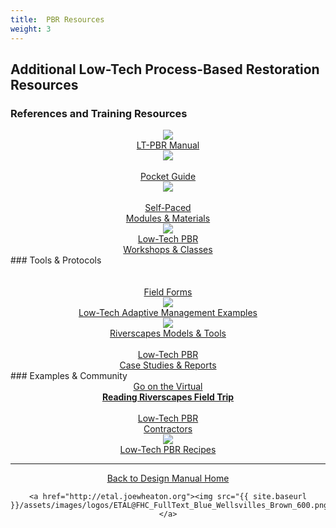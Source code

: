 ```yaml
---
title:  PBR Resources
weight: 3
---
```


## Additional Low-Tech Process-Based Restoration Resources

### References and Training Resources
 <div class="row small-up-2 medium-up-2 large-up-4" align="center">
  <div class="column column-block">
	<a class="hollow button" href="{{ site.baseurl }}/manual"><img src="{{ site.baseurl }}/assets/images/covers/Manual_Tilted_150.png"> <br> LT-PBR Manual<br></a>
  </div>

  <div class="column column-block">
	<a class="hollow button" href="{{ site.baseurl }}/resources/pocket"><img src="{{ site.baseurl }}/assets/images/covers/pocket_guide_cover_150w.png"> <br><br> Pocket Guide <br></a>
  </div>
  <div class="column column-block">
	<a class=" hollow button" href="{{ site.baseurl }}/resources/Topics/"><img src="{{ site.baseurl }}/assets/images/diagrams/presentation.png"><br><br> <i class="fa fa-youtube-play" aria-hidden="true"></i> Self-Paced <br>Modules & Materials<br> </a>
  </div>

<div class="column column-block">
	<a class="hollow button" href="{{ site.baseurl }}/workshops"><img src="{{ site.baesurl }}/assets/images/logos/USU_RC.png"><br><i class="fa fa-graduation-cap" aria-hidden="true"></i> Low-Tech PBR<br> Workshops & Classes<br></a>
  </div>

</div>
### Tools & Protocols   
<div class="row small-up-2 medium-up-2 large-up-4" align="center">
  <div class="column column-block">
	<a class="hollow button" href="{{ site.baseurl }}/resources/forms"><i class="fa fa-check-square" aria-hidden="true"></i> <br> <i class="fa fa-check-square" aria-hidden="true"></i> <br>Field Forms <br></a>
  </div>
  <div class="column column-block">
	<a class="hollow button" href="{{ site.baseurl }}/resources/adaptivemgt"><img src="{{ site.baseurl }}/assets/images/AM_Loop_40_Orange.png"> <br> Low-Tech Adaptive Management Examples<br></a>
  </div>
  <div class="column column-block">
	<a class="hollow button" href="{{ site.baseurl }}/resources/models"><img src="{{ site.baseurl }}/assets/images/RiverscapesLogo_40.png"> <br> Riverscapes Models & Tools <br></a>
  </div>
<div class="column column-block">
	<a class="hollow button" href="{{ site.baseurl }}/resources/casestudies"><i class="fa fa-weixin" aria-hidden="true"></i> <br> Low-Tech PBR<br> Case Studies & Reports<br></a>
  </div>

</div>
### Examples & Community



<div class="row small-up-2 medium-up-2 large-up-4" align="center">
    <div class="column column-block">
       <a class="hollow button" href="{{ site.baseurl }}/resources/Topics/03_Planning/sturcturalForcing.html"><i class="fa fa-blind" aria-hidden="true"></i>  Go on the Virtual <br><b>Reading Riverscapes Field Trip</b> </a>  
    </div>

  <div class="column column-block">
	<a class="hollow button" href="{{ site.baseurl }}/resources/contractors"> <i class="fa fa-briefcase" aria-hidden="true"></i>  <br> Low-Tech PBR <br> Contractors</a>
  </div>

  <div class="column column-block">
	<a class="hollow button" href="{{ site.baseurl }}/resources/recipes"><img src="{{ site.baseurl }}/assets/images/PBR-LT_round_30.png"> <i class="fa fa-address-card" aria-hidden="true"></i>  <br> Low-Tech PBR Recipes</a>
  </div>

</div>

------
<div align="center">
	<a class="hollow button" href="{{ site.baseurl }}/"><i class="fa fa-arrow-circle-left" aria-hidden="true"></i>  Back to Design Manual Home <i class="fa fa-book" aria-hidden="true"></i></a>

    <a href="http://etal.joewheaton.org"><img src="{{ site.baseurl }}/assets/images/logos/ETAL@FHC_FullText_Blue_Wellsvilles_Brown_600.png"></a>

</div>
